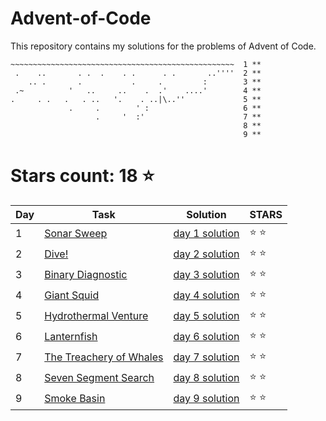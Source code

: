 # Advent-of-Code
This repository contains my solutions for the problems of Advent of Code.

```
~~~~~~~~~~~~~~~~~~~~~~~~~~~~~~~~~~~~~~~~~~~~~~~~~~  1 **
 .    ..       . .  .    . .      . .       ..''''  2 **
    .. .       .           .     .         :        3 **
 .~          '   ..     ..    .  .'    ....'        4 **
.     . .   .   . ..   '.    . ..|\..''             5 **
             .     .        ' :                     6 **
                   .     '  :'                      7 **
                                                    8 **
                                                    9 **
```

# Stars count: 18 :star:

Day | Task | Solution | STARS |
------------ | ------------ | ------------- | ------------- |
1 |[Sonar Sweep](./day-1) |[day 1 solution](./day-1/Program.cs) | :star: :star: |
2 |[Dive!](./day-2) |[day 2 solution](./day-2/Program.cs) | :star: :star: |
3 |[Binary Diagnostic](./day-3) |[day 3 solution](./day-3/Program.cs) | :star: :star: |
4 |[Giant Squid](./day-4) |[day 4 solution](./day-4/Program.cs) | :star: :star: |
5 |[Hydrothermal Venture](./day-5) |[day 5 solution](./day-5/Program.cs) | :star: :star: |
6 |[Lanternfish](./day-6) |[day 6 solution](./day-6/Program.cs) | :star: :star: |
7 |[The Treachery of Whales](./day-7) |[day 7 solution](./day-7/Program.cs) | :star: :star: |
8 |[Seven Segment Search](./day-8) |[day 8 solution](./day-8/Program.cs) | :star: :star: |
9 |[Smoke Basin](./day-9) |[day 9 solution](./day-9/Program.cs) | :star: :star: |
